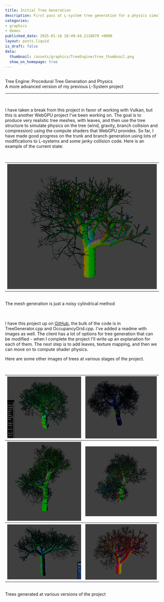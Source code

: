 ```yaml
---
title: Initial Tree Generation
description: First pass at L-system tree generation for a physics simulation project
categories:
- graphics
- demos
published_date: 2025-01-16 10:49:44.2118679 +0000
layout: posts.liquid
is_draft: false
data:
  thumbnail: /assets/graphics/TreeEngine/tree_thumbnail.png
  show_on_homepage: true
---
```

<div class = "blog-post">
<br>
<div class = "title">
Tree Engine: Procedural Tree Generation and Physics
</div>

<div class = "page-summary">
A more advanced version of my previous L-System project
</div>
<hr>
<br>

I have taken a break from this project in favor of working with Vulkan, but this is another WebGPU project I've been working on. The goal is to produce very realistic tree meshes, with leaves, and then use the tree structure to simulate physics on the tree (wind, gravity, branch collision and compression) using the compute shaders that WebGPU provides. So far, I have made good progress on the trunk and branch generation using lots of modifications to L-systems and some janky collision code. Here is an example of the current state:

<div class = "bg-div">
<br>
<table class = "image-table">
<th><img src="/assets/graphics/TreeEngine/tree_mesh1.png"></th>
</table>
<br>
The mesh generation is just a noisy cylindrical method
<br>
<br>
</div>
<br>

I have this project up on <a href = "https://github.com/blazecus/TreeEngine">GitHub</a>, the bulk of the code is in TreeGenerator.cpp and OccupancyGrid.cpp. I've added a readme with images as well. The client has a lot of options for tree generation that can be modified - when I complete the project I'll write up an explanation for each of them. The next step is to add leaves, texture mapping, and then we can move on to compute shader physics. 

Here are some other images of trees at various stages of the project.

<div class = "bg-div">
<br>
<table class = "image-table">
<tr>
<th><img src="/assets/graphics/TreeEngine/bfs_tree.PNG"></th>
<th><img src="/assets/graphics/TreeEngine/tree1.PNG"></th>
</tr>
<tr>
<th><img src="/assets/graphics/TreeEngine/tree2.PNG"></th>
<th><img src="/assets/graphics/TreeEngine/tree2_2.PNG"></th>
</tr>
<tr>
<th><img src="/assets/graphics/TreeEngine/tree_mesh2.PNG"></th>
<th><img src="/assets/graphics/TreeEngine/tree_mesh3.PNG"></th>
</tr>
</table>
<br>
Trees generated at various versions of the project
<br>
<br>
</div>

</div>